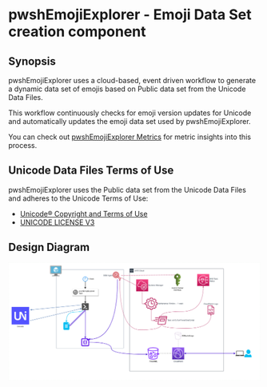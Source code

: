 # pwshEmojiExplorer - Emoji Data Set creation component

## Synopsis

pwshEmojiExplorer uses a cloud-based, event driven workflow to generate a dynamic data set of emojis based on Public data set from the Unicode Data Files.

This workflow continuously checks for emoji version updates for Unicode and automatically updates the emoji data set used by pwshEmojiExplorer.

You can check out [pwshEmojiExplorer Metrics](pwshEmojiExplorer-Metrics.md) for metric insights into this process.

## Unicode Data Files Terms of Use

pwshEmojiExplorer uses the Public data set from the Unicode Data Files and adheres to the Unicode Terms of Use:

- [Unicode® Copyright and Terms of Use](https://www.unicode.org/copyright.html)
- [UNICODE LICENSE V3](https://www.unicode.org/license.txt)

## Design Diagram

![pwshEmojiExplorer emoji data set creation](assets/pwshEmojiExplorer_datapull.png)
